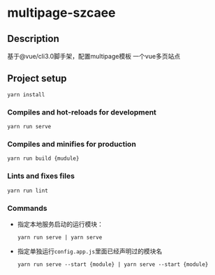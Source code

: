 # multipage-szcaee

## Description
基于@vue/cli3.0脚手架，配置multipage模板
一个vue多页站点

## Project setup
```
yarn install
```

### Compiles and hot-reloads for development
```
yarn run serve
```

### Compiles and minifies for production
```
yarn run build {mudule}
```

### Lints and fixes files
```
yarn run lint
```

### Commands
- 指定本地服务启动的运行模块：

	```
	yarn run serve | yarn serve
	```

- 指定单独运行`config.app.js`里面已经声明过的模块名

	```
	yarn run serve --start {module} | yarn serve --start {module}
	```
